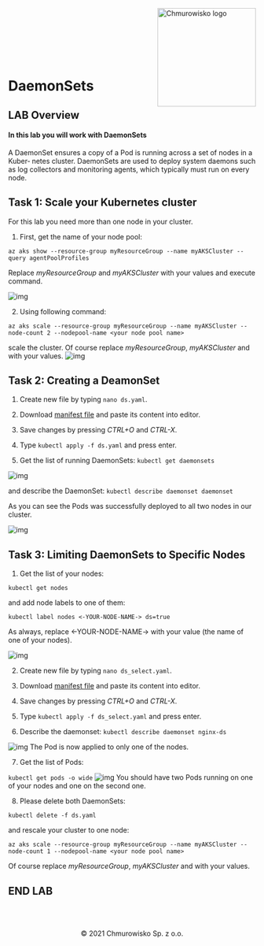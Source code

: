<img src="../../../img/logo.png" alt="Chmurowisko logo" width="200" align="right">
<br><br>
<br><br>
<br><br>

# DaemonSets

## LAB Overview

#### In this lab you will work with DaemonSets

A DaemonSet ensures a copy of a Pod is running across a set of nodes in a Kuber‐ netes cluster. DaemonSets are used to deploy system daemons such as log collectors and monitoring agents, which typically must run on every node.

## Task 1: Scale your Kubernetes cluster

For this lab you need more than one node in your cluster.

1. First, get the name of your node pool:

```az aks show --resource-group myResourceGroup --name myAKSCluster --query agentPoolProfiles```

Replace *myResourceGroup* and *myAKSCluster* with your values and execute command.

![img](./img/nodepool.png)

2. Using following command:

```az aks scale --resource-group myResourceGroup --name myAKSCluster --node-count 2 --nodepool-name <your node pool name>``` 

scale the cluster. Of course replace *myResourceGroup*, *myAKSCluster* and *<your node pool name>* with your values.
![img](./img/nodes.png)

## Task 2: Creating a DeamonSet

1. Create new file by typing ```nano ds.yaml```.

2. Download [manifest file](./files/ds.yaml) and paste its content into editor.

3. Save changes by pressing *CTRL+O* and *CTRL-X*.

4. Type ```kubectl apply -f ds.yaml``` and press enter.

5. Get the list of running DaemonSets: ```kubectl get daemonsets```

![img](./img/daemonset1.png)

and describe the DaemonSet: ```kubectl describe daemonset daemonset```

As you can see the Pods was successfully deployed to all two nodes in our cluster. 

![img](./img/daemonset2.png)

## Task 3: Limiting DaemonSets to Specific Nodes

1. Get the list of your nodes:

```kubectl get nodes```

and add node labels to one of them:

```kubectl label nodes <-YOUR-NODE-NAME-> ds=true```

As always, replace <-YOUR-NODE-NAME-> with your value (the name of one of your nodes).

![img](./img/node_label.png)

2. Create new file by typing ```nano ds_select.yaml```.

3. Download [manifest file](./files/ds_select.yaml) and paste its content into editor.

4. Save changes by pressing *CTRL+O* and *CTRL-X*.

5. Type ```kubectl apply -f ds_select.yaml``` and press enter.

6. Describe the daemonset: ```kubectl describe daemonset nginx-ds```

![img](./img/daemonset3.png)
The Pod is now applied to only one of the nodes.

7. Get the list of Pods:

```kubectl get pods -o wide```
![img](./img/daemonset4.png)
You should have two Pods running on one of your nodes and one on the second one.

8. Please delete both DaemonSets:

```kubectl delete -f ds_select.yaml
kubectl delete -f ds.yaml
```

and rescale your cluster to one node:

```az aks scale --resource-group myResourceGroup --name myAKSCluster --node-count 1 --nodepool-name <your node pool name>``` 

Of course replace *myResourceGroup*, *myAKSCluster* and *<your node pool name>* with your values.

## END LAB

<br><br>

<center><p>&copy; 2021 Chmurowisko Sp. z o.o.<p></center>
